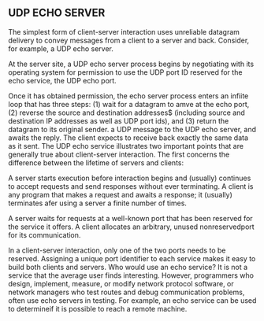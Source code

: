 ## UDP ECHO SERVER

The simplest form of client-server interaction uses unreliable datagram delivery to
convey messages from a client to a server and back. Consider, for example, a UDP echo server.

At the server site, a UDP echo server process begins by negotiating with its operating system
for permission to use the UDP port ID reserved for the echo service, the UDP echo port.

Once it has obtained permission, the echo server process enters an infiite loop that has three steps:
(1) wait for a datagram to amve at the echo port,
(2) reverse the source and destination addresses$
(including source and destination IP addresses as well as UDP port ids), and
(3) return the datagram to its original sender.
a UDP message to the UDP echo server, and awaits the reply.
The client expects to receive back exactly the same data as it sent.
The UDP echo service illustrates two important points that are generally true about
client-server interaction. The first concerns the difference between the lifetime of servers and clients:

A server starts execution before interaction begins and (usually) continues to accept
requests and send responses without ever terminating.
A client is any program that makes a request and awaits a response;
it (usually) terminates afer using a server a finite number of times.


A server waits for requests at a well-known port that has been
reserved for the service it offers. A client allocates an arbitrary,
unused nonreservedport for its communication.

In a client-server interaction, only one of the two ports needs to be reserved. Assigning
a unique port identifier to each service makes it easy to build both clients and servers.
Who would use an echo service? It is not a service that the average user finds interesting. However, programmers who design, implement, measure, or modify network
protocol software, or network managers who test routes and debug communication
problems, often use echo servers in testing. For example, an echo service can be used
to determineif it is possible to reach a remote machine.
